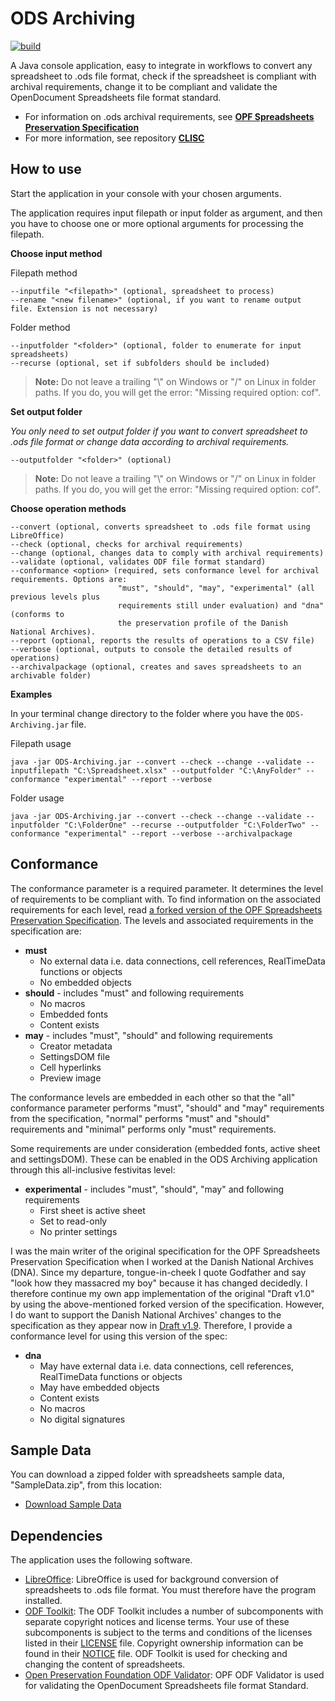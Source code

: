 # ODS Archiving

[![build](https://github.com/Asbjoedt/ODS-Archiving/actions/workflows/maven.yml/badge.svg)](https://github.com/Asbjoedt/ODS-Archiving/actions/workflows/maven.yml
)

A Java console application, easy to integrate in workflows to convert any spreadsheet to .ods file format, check if the spreadsheet is compliant with archival requirements, change it to be compliant and validate the OpenDocument Spreadsheets file format standard.

* For information on .ods archival requirements, see **[OPF Spreadsheets Preservation Specification](https://github.com/opf-labs/Spreadsheets-Preservation-Specification/blob/main/v1.0/Specification.md#41-opendocument-spreadsheets)**
* For more information, see repository **[CLISC](https://github.com/Asbjoedt/CLISC)**

## How to use

Start the application in your console with your chosen arguments.

The application requires input filepath or input folder as argument, and then you have to choose one or more optional arguments for processing the filepath.

**Choose input method**

Filepath method
```
--inputfile "<filepath>" (optional, spreadsheet to process)
--rename "<new filename>" (optional, if you want to rename output file. Extension is not necessary)
```
Folder method
```
--inputfolder "<folder>" (optional, folder to enumerate for input spreadsheets)
--recurse (optional, set if subfolders should be included)
```
> **Note:** Do not leave a trailing "\\" on Windows or "/" on Linux in folder paths. If you do, you will get the error: "Missing required option: cof".

**Set output folder**

*You only need to set output folder if you want to convert spreadsheet to .ods file format or change data according to archival requirements.*

```
--outputfolder "<folder>" (optional)
```
> **Note:** Do not leave a trailing "\\" on Windows or "/" on Linux in folder paths. If you do, you will get the error: "Missing required option: cof".

**Choose operation methods**

```
--convert (optional, converts spreadsheet to .ods file format using LibreOffice)
--check (optional, checks for archival requirements)
--change (optional, changes data to comply with archival requirements)
--validate (optional, validates ODF file format standard)
--conformance <option> (required, sets conformance level for archival requirements. Options are: 
                        "must", "should", "may", "experimental" (all previous levels plus 
                        requirements still under evaluation) and "dna" (conforms to 
                        the preservation profile of the Danish National Archives).
--report (optional, reports the results of operations to a CSV file)
--verbose (optional, outputs to console the detailed results of operations)
--archivalpackage (optional, creates and saves spreadsheets to an archivable folder)
```
**Examples**

In your terminal change directory to the folder where you have the ```ODS-Archiving.jar``` file.

Filepath usage
```
java -jar ODS-Archiving.jar --convert --check --change --validate --inputfilepath "C:\Spreadsheet.xlsx" --outputfolder "C:\AnyFolder" --conformance "experimental" --report --verbose
```
Folder usage
```
java -jar ODS-Archiving.jar --convert --check --change --validate --inputfolder "C:\FolderOne" --recurse --outputfolder "C:\FolderTwo" --conformance "experimental" --report --verbose --archivalpackage
```

## Conformance

The conformance parameter is a required parameter. It determines the level of requirements to be compliant with. To find information on the associated requirements for each level, read [a forked version of the OPF Spreadsheets Preservation Specification](https://github.com/Asbjoedt/sheets-preservation-spec/blob/main/Draft%20v1.0/Specification.md#41-opendocument-spreadsheets). The levels and associated requirements in the specification are:
* **must**
  * No external data i.e. data connections, cell references, RealTimeData functions or objects
  * No embedded objects
* **should** - includes "must" and following requirements
  * No macros
  * Embedded fonts
  * Content exists
* **may** - includes "must", "should" and following requirements
  * Creator metadata
  * SettingsDOM file
  * Cell hyperlinks
  * Preview image

The conformance levels are embedded in each other so that the "all" conformance parameter performs "must", "should" and "may" requirements from the specification, "normal" performs "must" and "should" requirements and "minimal" performs only "must" requirements.

Some requirements are under consideration (embedded fonts, active sheet and settingsDOM). These can be enabled in the ODS Archiving application through this all-inclusive festivitas level:
* **experimental** - includes "must", "should", "may" and following requirements
  * First sheet is active sheet
  * Set to read-only
  * No printer settings

I was the main writer of the original specification for the OPF Spreadsheets Preservation Specification when I worked at the Danish National Archives (DNA). Since my departure, tongue-in-cheek I quote Godfather and say "look how they massacred my boy" because it has changed decidedly. I therefore continue my own app implementation of the original "Draft v1.0" by using the above-mentioned forked version of the specification. However, I do want to support the Danish National Archives' changes to the specification as they appear now in [Draft v1.9](https://github.com/openpreserve/sheets-preservation-spec/blob/main/Draft%20v1.0/Specification.md#1-introduction). Therefore, I provide a conformance level for using this version of the spec:
* **dna**
  * May have external data i.e. data connections, cell references, RealTimeData functions or objects
  * May have embedded objects
  * Content exists
  * No macros
  * No digital signatures

## Sample Data
You can download a zipped folder with spreadsheets sample data, "SampleData.zip", from this location:
* [Download Sample Data](https://github.com/Asbjoedt/CLISC/tree/master/Docs)

## Dependencies

The application uses the following software.
* [LibreOffice](https://www.libreoffice.org/): LibreOffice is used for background conversion of spreadsheets to .ods file format. You must therefore have the program installed.
* [ODF Toolkit](https://odftoolkit.org/): The ODF Toolkit includes a number of subcomponents with separate copyright notices and license terms. Your use of these subcomponents is subject to the terms and conditions of the licenses listed in their [LICENSE](https://github.com/tdf/odftoolkit/blob/master/LICENSE) file. Copyright ownership information can be found in their [NOTICE](https://github.com/tdf/odftoolkit/blob/master/NOTICE) file. ODF Toolkit is used for checking and changing the content of spreadsheets.
* [Open Preservation Foundation ODF Validator](https://github.com/openpreserve/odf-validator): OPF ODF Validator is used for validating the OpenDocument Spreadsheets file format Standard.
